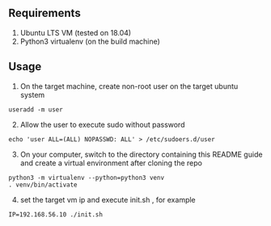 ## Requirements
1. Ubuntu LTS VM (tested on 18.04)
2. Python3 virtualenv (on the build machine)


## Usage
1. On the target machine, create non-root user on the target ubuntu system

```
useradd -m user
```

2. Allow the user to execute sudo without password

```
echo 'user ALL=(ALL) NOPASSWD: ALL' > /etc/sudoers.d/user
```

3. On your computer, switch to the directory containing this README guide and create a virtual environment after cloning the repo
```
python3 -m virtualenv --python=python3 venv
. venv/bin/activate
```

4. set the target vm ip and execute init.sh , for example
```
IP=192.168.56.10 ./init.sh
```
